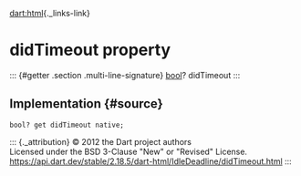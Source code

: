 [dart:html](../../dart-html/dart-html-library){._links-link}

didTimeout property
===================

::: {#getter .section .multi-line-signature}
[bool](../../dart-core/bool-class)? didTimeout
:::

Implementation {#source}
--------------

``` {.language-dart data-language="dart"}
bool? get didTimeout native;
```

::: {._attribution}
© 2012 the Dart project authors\
Licensed under the BSD 3-Clause \"New\" or \"Revised\" License.\
<https://api.dart.dev/stable/2.18.5/dart-html/IdleDeadline/didTimeout.html>
:::

